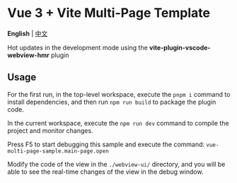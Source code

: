 # Vue 3 + Vite Multi-Page Template

**English** | [中文](./README.zh_CN.md)

Hot updates in the development mode using the **vite-plugin-vscode-webview-hmr** plugin

## Usage

For the first run, in the top-level workspace, execute the `pnpm i` command to install dependencies, and then run `npm run build` to package the plugin code.

In the current workspace, execute the `npm run dev` command to compile the project and monitor changes.

Press F5 to start debugging this sample and execute the command: `vue-multi-page-sample.main-page.open`

Modify the code of the view in the `./webview-ui/` directory, and you will be able to see the real-time changes of the view in the debug window.
